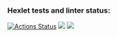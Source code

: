 ### Hexlet tests and linter status:
[![Actions Status](https://github.com/lagunova-julia/java-project-72/actions/workflows/hexlet-check.yml/badge.svg)](https://github.com/lagunova-julia/java-project-72/actions)
<a href="https://codeclimate.com/github/lagunova-julia/java-project-72/maintainability"><img src="https://api.codeclimate.com/v1/badges/f15203a5713b3aaa2206/maintainability" /></a>
<a href="https://codeclimate.com/github/lagunova-julia/java-project-72/test_coverage"><img src="https://api.codeclimate.com/v1/badges/f15203a5713b3aaa2206/test_coverage" /></a>
